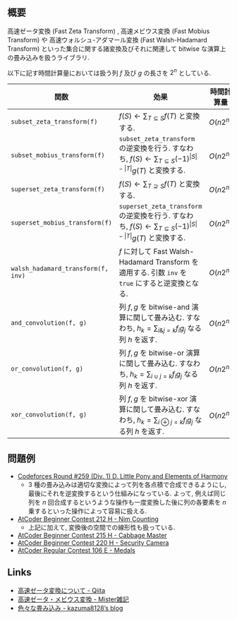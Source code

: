 ## 概要
高速ゼータ変換 (Fast Zeta Transform) , 高速メビウス変換 (Fast Mobius Transform) や 高速ウォルシュ-アダマール変換 (Fast Walsh-Hadamard Transform) といった集合に関する諸変換及びそれに関連して bitwise な演算上の畳み込みを扱うライブラリ.

以下に記す時間計算量においては扱う列 $f$ 及び $g$ の長さを $2^n$ としている.

| 関数                               | 効果                                                                                                                            | 時間計算量 |
| ---------------------------------- | ------------------------------------------------------------------------------------------------------------------------------- | ---------- |
| `subset_zeta_transform(f)`         | $f(S) \leftarrow \sum_{T \subseteq S} f(T)$ と変換する.                                                                         | $O(n2^n)$  |
| `subset_mobius_transform(f)`       | `subset_zeta_transform` の逆変換を行う. すなわち, $f(S) \leftarrow \sum_{T \subseteq S} (-1)^{\|S\| - \|T\|}g(T)$ と変換する.   | $O(n2^n)$  |
| `superset_zeta_transform(f)`       | $f(S) \leftarrow \sum_{T \supseteq S} f(T)$ と変換する.                                                                         | $O(n2^n)$  |
| `superset_mobius_transform(f)`     | `superset_zeta_transform` の逆変換を行う. すなわち, $f(S) \leftarrow \sum_{T \subseteq S} (-1)^{\|S\| - \|T\|}g(T)$ と変換する. | $O(n2^n)$  |
| `walsh_hadamard_transform(f, inv)` | $f$ に対して Fast Walsh-Hadamard Transform を適用する. 引数 `inv` を `true` にすると逆変換となる.                               | $O(n2^n)$  |
| `and_convolution(f, g)`            | 列 $f, g$ を bitwise-and 演算に関して畳み込む. すなわち,  $h_k = \sum_{i \& j = k} f_ig_j$ なる列 $h$ を返す.                   | $O(n2^n)$  |
| `or_convolution(f, g)`             | 列 $f, g$ を bitwise-or 演算に関して畳み込む. すなわち,  $h_k = \sum_{i \cup j = k} f_ig_j$ なる列 $h$ を返す.                  | $O(n2^n)$  |
| `xor_convolution(f, g)`            | 列 $f, g$ を bitwise-xor 演算に関して畳み込む. すなわち,  $h_k = \sum_{i \oplus j = k} f_ig_j$ なる列 $h$ を返す.               | $O(n2^n)$  |

## 問題例
- [Codeforces Round #259 (Div. 1) D. Little Pony and Elements of Harmony](https://codeforces.com/contest/453/problem/D)
  - 3 種の畳み込みは適切な変換によって列を各点積で合成できるようにし, 最後にそれを逆変換するという仕組みになっている. よって, 例えば同じ列を $n$ 回合成するというような操作も一度変換した後に列の各要素を $n$ 乗するといった操作によって容易に扱える.
- [AtCoder Beginner Contest 212 H - Nim Counting](https://atcoder.jp/contests/abc212/tasks/abc212_h)
  - 上記に加えて, 変換後の空間での線形性も扱っている.
- [AtCoder Beginner Contest 215 H - Cabbage Master](https://atcoder.jp/contests/abc215/tasks/abc215_h)
- [AtCoder Beginner Contest 220 H - Security Camera](https://atcoder.jp/contests/abc220/tasks/abc220_h)
- [AtCoder Regular Contest 106 E - Medals](https://atcoder.jp/contests/arc106/tasks/arc106_e)

## Links
- [高速ゼータ変換について - Qiita](https://qiita.com/Euglenese/items/260f9ddf513f772d7e42)
- [高速ゼータ・メビウス変換 - Mister雑記](https://misteer.hatenablog.com/entry/zeta-moebius)
- [色々な畳み込み - kazuma8128’s blog](https://kazuma8128.hatenablog.com/entry/2018/05/31/144519)
